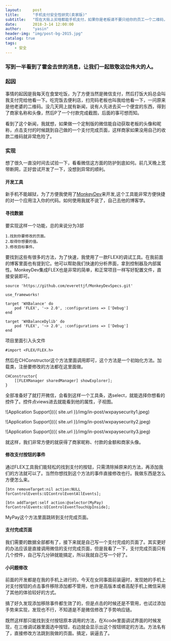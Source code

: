```yaml
---
layout:     post
title:      "手机支付安全性研究(卖家版)"
subtitle:   "现在大街上买啥都能手机支付，如果你是老板请不要只给你的员工一个二维码，因为这样非常危险。"
date:       2018-3-14 12:00:00
author:     "yasin"
header-img: "img/post-bg-2015.jpg"
catalog: true
tags:
    - 安全
---
```


### 写到一半看到了霍金去世的消息，让我们一起致敬这位伟大的人。

### 起因

事情的起因是我每天在食堂吃饭，为了方便当然是微信支付，然后打饭大妈总会叫我支付完给他看一下。吃完饭去便利店，扫完码老板也叫我给他看一下，一问原来是他老婆的二维码。没几天网上就有新闻，说有人先进去买一个便宜的东西，得到了商家名称和头像，然后P了一个付款完成截图，后面的事可想而知。

看到了这个新闻，我就想，如果做一个定制版的微信能自动获取老板的头像和昵称，点击支付的时候跳到自己做的一个支付完成页面，这样商家如果没用自己的收款二维码就非常危险了。

### 实现

想了很久一直没时间去试验一下，看看微信这方面的防护到底如何。前几天晚上宽带断网，正好尝试开发了一下，没想到异常的顺利。

#### 开发工具

新手机不能越狱，为了方便我使用了[MonkeyDev](http://www.alonemonkey.com/2017/07/12/monkeydev-without-jailbreak/)来开发,这个工具能非常方便快捷的对一个应用注入你的代码。如何使用我就不说了，自己去他的博客学。

#### 寻找数据

要实现这样一个功能，总的来说分为3部

```
1.找到你要修改的页面。
2.取得你想要的值。
3.修改目标事件。
```

要找到这些有很多的方法，为了快速，我使用了一款FLEX的调试工具。在我前面的博客里面也有提到它。他可以帮助我们快速的分析界面，拿到控制器及内部属性。MonkeyDev集成FLEX也是非常的简单，和正常项目一样写好配置文件，直接安装即可。

```
source 'https://github.com/everettjf/MonkeyDevSpecs.git'

use_frameworks!

target 'WXBalance' do
    pod 'FLEX', '~> 2.0', :configurations => ['Debug']
end

target 'WXBalanceDylib' do
    pod 'FLEX', '~> 2.0', :configurations => ['Debug']
end
```

项目里面引入头文件

```
#import <FLEX/FLEX.h>
```

然后在CHConstructor这个方法里面调用即可，这个方法是一个初始化方法。加载类，注册要修改的方法都在这里面做。

```
CHConstructor{
    [[FLEXManager sharedManager] showExplorer];
}
```

全部准备好了就打开微信，会看到这样一个工具条，选select，就能选择你想看的控件了。控件点views进去就能看到他的属性，子视图。

![Application Support]({{ site.url }}/img/in-post/wxpaysecurity1.jpeg)

![Application Support]({{ site.url }}/img/in-post/wxpaysecurity2.jpeg)

![Application Support]({{ site.url }}/img/in-post/wxpaysecurity3.jpeg)

就这样，我们非常方便的就获得了商家昵称、付款的金额和商家头像。

#### 修改支付按钮的事件

通过FLEX工具我们能轻松的找到支付的按钮，只需清除掉原来的方法，再添加我们的方法就可以了。当然你想找到这个方法的事件直接修改也行。我做东西是怎么方便怎么来。

```
[btn removeTarget:nil action:NULL forControlEvents:UIControlEventAllEvents];

[btn addTarget:self action:@selector(MyPay) forControlEvents:UIControlEventTouchUpInside];
```

MyPay这个方法里面跳转到支付完成页面。

#### 支付完成页面

我们需要的数据全部都有了，接下来就是自己写一个支付完成的页面了。其实更好的办法应该是直接调用微信的支付完成页面，但是我看了一下，支付完成页面只有几个控件，自己写几分钟就能搞定，所以我就自己写一个好了。

#### 小问题修改

前面的开发都是在我的手机上进行的，今天在女同事面前装逼时，发现她的手机上对支付按钮的点击事件移除添加都不管用，也许是高版本或者高配手机上微信采用了其他的体验较好的方式。

搞了好久发现添加移除事件都生效了的，但是点击的时候还是不管用，也试过添加手势来实现，发现也不行，不知道是不是微信修改了手势响应链。

既然这样那只能找到支付按钮原本调用的方法，在Xcode里面调试界面的时候发现，在三维调试器里面选中按钮，右边就会显示出这个按钮绑定的方法。方法名有了，直接修改方法跳到我做的页面。搞定，装逼去了。


